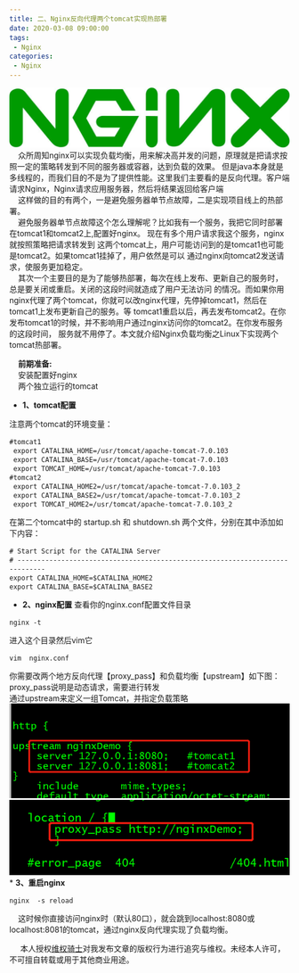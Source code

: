 ```yaml
---
title: 二、Nginx反向代理两个tomcat实现热部署
date: 2020-03-08 09:00:00
tags:
 - Nginx
categories:
 - Nginx
---
```




![logo](./nginx_logo.jpg)  <br>
&nbsp;&nbsp;&nbsp;&nbsp;众所周知nginx可以实现负载均衡，用来解决高并发的问题，原理就是把请求按照一定的策略转发到不同的服务器或容器，达到负载的效果。
但是java本身就是多线程的，而我们目的不是为了提供性能。这里我们主要看的是反向代理。客户端请求Nginx，Nginx请求应用服务器，然后将结果返回给客户端<br>
&nbsp;&nbsp;&nbsp;&nbsp;这样做的目的有两个，一是避免服务器单节点故障，二是实现项目线上的热部署。
<br>
&nbsp;&nbsp;&nbsp;&nbsp;避免服务器单节点故障这个怎么理解呢？比如我有一个服务，我把它同时部署在tomcat1和tomcat2上,配置好nginx。
现在有多个用户请求我这个服务，nginx就按照策略把请求转发到
这两个tomcat上，用户可能访问到的是tomcat1也可能是tomcat2。如果tomcat1挂掉了，用户依然是可以
通过nginx向tomcat2发送请求，使服务更加稳定。<br>
&nbsp;&nbsp;&nbsp;&nbsp;其次一个主要目的是为了能够热部署，每次在线上发布、更新自己的服务时，总是要关闭或重启。关闭的这段时间就造成了用户无法访问
的情况。而如果你用nginx代理了两个tomcat，你就可以改nginx代理，先停掉tomcat1，然后在tomcat1上发布更新自己的服务。等
tomcat1重启以后，再去发布tomcat2。在你发布tomcat1的时候，并不影响用户通过nginx访问你的tomcat2。在你发布服务的这段时间，
服务就不用停了。本文就介绍Nginx负载均衡之Linux下实现两个tomcat热部署。

&nbsp;&nbsp;&nbsp; **前期准备:**<br>
&nbsp;&nbsp;&nbsp; 安装配置好nginx<br>
&nbsp;&nbsp;&nbsp; 两个独立运行的tomcat<br>

   * **1、tomcat配置**
   
注意两个tomcat的环境变量：
    
    #tomcat1
     export CATALINA_HOME=/usr/tomcat/apache-tomcat-7.0.103
     export CATALINA_BASE=/usr/tomcat/apache-tomcat-7.0.103
     export TOMCAT_HOME=/usr/tomcat/apache-tomcat-7.0.103
    #tomcat2
     export CATALINA_HOME2=/usr/tomcat/apache-tomcat-7.0.103_2
     export CATALINA_BASE2=/usr/tomcat/apache-tomcat-7.0.103_2
     export TOMCAT_HOME2=/usr/tomcat/apache-tomcat-7.0.103_2



在第二个tomcat中的 startup.sh 和 shutdown.sh 两个文件，分别在其中添加如下内容：
    
    # Start Script for the CATALINA Server
    # -----------------------------------------------------------------------------
    export CATALINA_HOME=$CATALINA_HOME2
    export CATALINA_BASE=$CATALINA_BASE2


   * **2、nginx配置**
   查看你的nginx.conf配置文件目录
       
    nginx -t
  
   进入这个目录然后vim它
         
    vim  nginx.conf
  
   你需要改两个地方反向代理【proxy_pass】和负载均衡【upstream】如下图：<br>
   proxy_pass说明是动态请求，需要进行转发<br>
   通过upstream来定义一组Tomcat，并指定负载策略<br>
   ![4](./nginx4.png) 
   ![5](./nginx5.png) <br>
      * **3、重启nginx**
         
    nginx  -s reload
    
&nbsp;&nbsp;&nbsp;&nbsp;这时候你直接访问nginx时（默认80口），就会跳到localhost:8080或localhost:8081的tomcat，通过nginx反向代理实现了负载均衡。
    
&nbsp;&nbsp;&nbsp;&nbsp; 本人授权[维权骑士](http://rightknights.com)对我发布文章的版权行为进行追究与维权。未经本人许可，不可擅自转载或用于其他商业用途。



